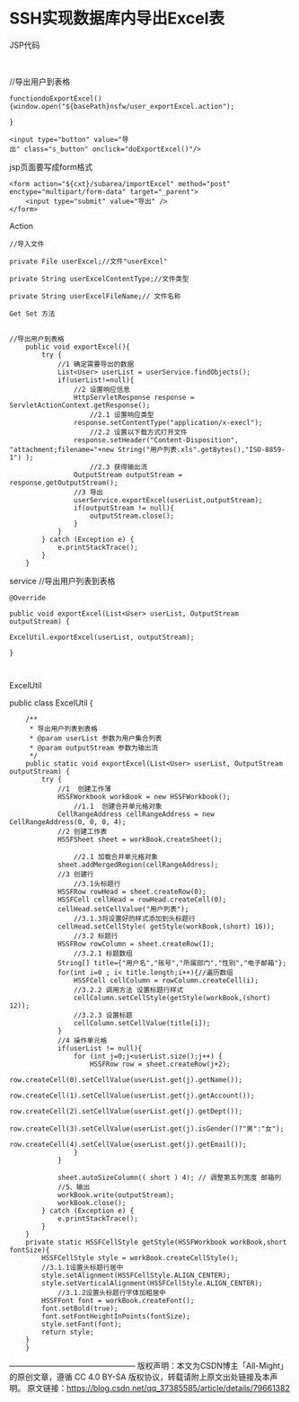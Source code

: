 # SSH实现数据库内导出Excel表

JSP代码

 

//导出用户到表格

```
functiondoExportExcel(){window.open("${basePath}nsfw/user_exportExcel.action");

}

<input type="button" value="导出" class="s_button" onclick="doExportExcel()"/> 

```

jsp页面要写成form格式

```
<form action="${cxt}/subarea/importExcel" method="post" enctype="multipart/form-data" target="_parent">
	<input type="submit" value="导出" />
</form>
```



Action



```
//导入文件

private File userExcel;//文件"userExcel"

private String userExcelContentType;//文件类型

private String userExcelFileName;// 文件名称

Get Set 方法


//导出用户到表格
	public void exportExcel(){
		try {
			//1 确定需要导出的数据 
			List<User> userList = userService.findObjects();
			if(userList!=null){
				//2 设置响应信息
				HttpServletResponse response = ServletActionContext.getResponse();
					//2.1 设置响应类型
				response.setContentType("application/x-execl");
					//2.2 设置以下载方式打开文件
				response.setHeader("Content-Disposition", "attachment;filename="+new String("用户列表.xls".getBytes(),"ISO-8859-1") );
					//2.3 获得输出流
				OutputStream outputStream = response.getOutputStream();					
				//3 导出
				userService.exportExcel(userList,outputStream);
				if(outputStream != null){
					outputStream.close();
				}				
			}			
		} catch (Exception e) {
			e.printStackTrace();
		}	
	}

```

service
//导出用户列表到表格

```
@Override

public void exportExcel(List<User> userList, OutputStream outputStream) {

ExcelUtil.exportExcel(userList, outputStream);

}



```

ExcelUtil 

public class ExcelUtil {

		/**
		 * 导出用户列表到表格 
		 * @param userList 参数为用户集合列表
		 * @param outputStream 参数为输出流
		 */
		public static void exportExcel(List<User> userList, OutputStream outputStream) {
			try {
				//1  创建工作薄
				HSSFWorkbook workBook = new HSSFWorkbook();
					//1.1  创建合并单元格对象 
				CellRangeAddress cellRangeAddress = new CellRangeAddress(0, 0, 0, 4);				
				//2 创建工作表
				HSSFSheet sheet = workBook.createSheet();
				
					//2.1 加载合并单元格对象
				sheet.addMergedRegion(cellRangeAddress);			
				//3 创建行 
					//3.1头标题行
				HSSFRow rowHead = sheet.createRow(0);
				HSSFCell cellHead = rowHead.createCell(0);		
				cellHead.setCellValue("用户列表");
					//3.1.3将设置好的样式添加到头标题行		
				cellHead.setCellStyle( getStyle(workBook,(short) 16));			
					//3.2 标题行
				HSSFRow rowColumn = sheet.createRow(1);
					//3.2.1 标题数组
				String[] title={"用户名","账号","所属部门","性别","电子邮箱"};
				for(int i=0 ; i< title.length;i++){//遍历数组
					HSSFCell cellColumn = rowColumn.createCell(i);
					//3.2.2 调用方法 设置标题行样式
					cellColumn.setCellStyle(getStyle(workBook,(short) 12));
					//3.2.3 设置标题
					cellColumn.setCellValue(title[i]);
				}			
				//4 操作单元格
				if(userList != null){
					for (int j=0;j<userList.size();j++) {			
						HSSFRow row = sheet.createRow(j+2);
						row.createCell(0).setCellValue(userList.get(j).getName());						
						row.createCell(1).setCellValue(userList.get(j).getAccount());						
						row.createCell(2).setCellValue(userList.get(j).getDept());						
						row.createCell(3).setCellValue(userList.get(j).isGender()?"男":"女");						
						row.createCell(4).setCellValue(userList.get(j).getEmail());						
					}			
				}
				
		        sheet.autoSizeColumn(( short ) 4); // 调整第五列宽度 邮箱列
		        //5、输出
				workBook.write(outputStream);
				workBook.close();
			} catch (Exception e) {
				e.printStackTrace();
			}		
		}
		private static HSSFCellStyle getStyle(HSSFWorkbook workBook,short fontSize){
			HSSFCellStyle style = workBook.createCellStyle();
			//3.1.1设置头标题行居中
			style.setAlignment(HSSFCellStyle.ALIGN_CENTER);
			style.setVerticalAlignment(HSSFCellStyle.ALIGN_CENTER);
				//3.1.2设置头标题行字体加粗居中
			HSSFFont font = workBook.createFont();
			font.setBold(true);
			font.setFontHeightInPoints(fontSize);
			style.setFont(font);
			return style;
		}
		}


————————————————
版权声明：本文为CSDN博主「All-Might」的原创文章，遵循 CC 4.0 BY-SA 版权协议，转载请附上原文出处链接及本声明。
原文链接：https://blog.csdn.net/qq_37385585/article/details/79661382



